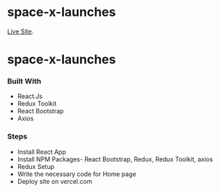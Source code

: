 # space-x-launches

 [Live Site](https://space-x-launches-mu.vercel.app/).

# space-x-launches

### Built With

- React.Js
- Redux Toolkit
- React Bootstrap
- Axios


### Steps 

- Install React App
- Install NPM Packages- React Bootstrap, Redux, Redux Toolkit, axios
- Redux Setup 
- Write the necessary code for Home page
- Deploy site on vercel.com
